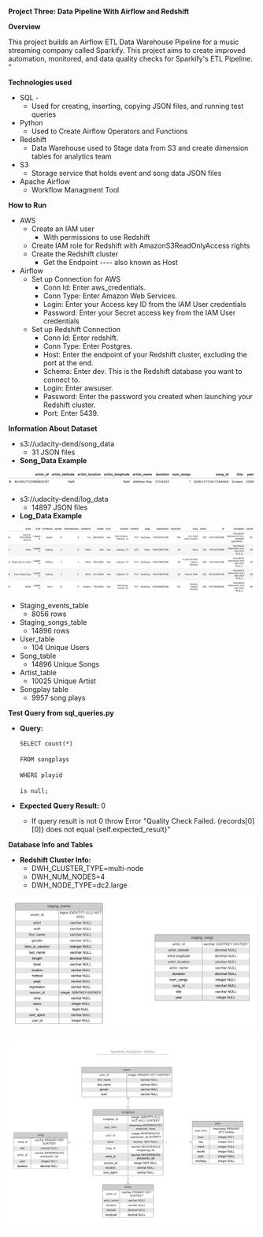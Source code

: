 
**Project Three: Data Pipeline With Airflow and Redshift**

 

**Overview**

This project builds an Airflow ETL Data Warehouse Pipeline for a music streaming company called Sparkify. This project aims to create improved automation, monitored, and data quality checks for Sparkify's ETL Pipeline. ”

**Technologies used**



*   SQL -
    *   Used for creating, inserting, copying JSON files, and running test queries 
*   Python 
    * Used to Create Airflow Operators and Functions  
*   Redshift
    *   Data Warehouse used to Stage data from S3 and create dimension tables for analytics team
*   S3 
    *   Storage service that holds event and song data JSON files
* Apache Airflow
    * Workflow Managment Tool

**How to Run**



*   AWS 
    *   Create an IAM user 
        *   With permissions to use Redshift
    *   Create IAM role for Redshift with AmazonS3ReadOnlyAccess rights
    *   Create the Redshift cluster
        *   Get the Endpoint ---- also known as Host
*   Airflow
    * Set up Connection for AWS
        * Conn Id: Enter aws_credentials.
        * Conn Type: Enter Amazon Web Services.
        * Login: Enter your Access key ID from the IAM User credentials
        * Password: Enter your Secret access key from the IAM User credentials
     * Set up Redshift Connection
        * Conn Id: Enter redshift.
        * Conn Type: Enter Postgres.
        * Host: Enter the endpoint of your Redshift cluster, excluding the port at the end.
        * Schema: Enter dev. This is the Redshift database you want to connect to.
        * Login: Enter awsuser.
        * Password: Enter the password you created when launching your Redshift cluster.
        * Port: Enter 5439. 

**Information About Dataset**



*   s3://udacity-dend/song_data
    *   31 JSON files
*   **Song_Data Example**






![alt_text](images/Song_Data.png "image_tooltip")




*   s3://udacity-dend/log_data
    *   14897 JSON files
*   **Log_Data Example**






![alt_text](images/Log_Data.png "image_tooltip")




*   Staging_events_table
    *   8056 rows
*   Staging_songs_table
    *   14896 rows
*   User_table
    *   104 Unique Users
*   Song_table
    *   14896 Unique Songs
*   Artist_table
    *   10025 Unique Artist
*   Songplay table
    *   9957 song plays

**Test Query from sql_queries.py**

*   **Query:** 

		SELECT count(*)
		     
		FROM songplays

		WHERE playid

		is null;



*   **Expected Query Result:** 0
	* If query result is not 0 throw Error "Quality Check Failed. {records[0][0]} does not equal {self.expected_result}"

**Database Info and Tables**


*   **Redshift Cluster Info:** 
    *   DWH_CLUSTER_TYPE=multi-node
    *   DWH_NUM_NODES=4
    *   DWH_NODE_TYPE=dc2.large


![alt_text](images/Staging_Tables.png "image_tooltip")



![alt_text](images/Analytics_Tables.png "image_tooltip")

